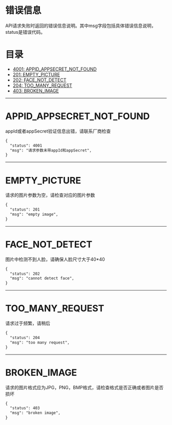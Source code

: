 ﻿# 错误信息

API请求失败时返回的错误信息说明。其中msg字段包括具体错误信息说明，status是错误代码。

# 目录
* [4001: APPID_APPSECRET_NOT_FOUND](https://jeocloud-tech.github.io)
* [201: EMPTY_PICTURE](https://jeocloud-tech.github.io)
* [202: FACE_NOT_DETECT](https://jeocloud-tech.github.io)
* [204: TOO_MANY_REQUEST](https://jeocloud-tech.github.io)
* [403: BROKEN_IMAGE](https://jeocloud-tech.github.io)

---------

# APPID_APPSECRET_NOT_FOUND

appId或者appSecret验证信息出错，请联系厂商检查

```md
{
  "status": 4001
  "msg": "请求参数未带appId和appSecret",
}
```

---------

# EMPTY_PICTURE

请求的图片参数为空，请检查对应的图片参数

```md
{
  "status": 201
  "msg": "empty image",
}
```

---------

# FACE_NOT_DETECT

图片中检测不到人脸，请确保人脸尺寸大于40*40

```md
{
  "status": 202
  "msg": "cannot detect face",
}
```

---------

# TOO_MANY_REQUEST

请求过于频繁，请稍后

```md
{
  "status": 204
  "msg": "too many request",
}
```

---------

# BROKEN_IMAGE

请求的图片格式应为JPG，PNG，BMP格式，请检查格式是否正确或者图片是否损坏

```md
{
  "status": 403
  "msg": "broken image",
}
```